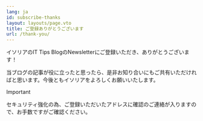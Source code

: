 ```yaml
---
lang: ja
id: subscribe-thanks
layout: layouts/page.vto
title: ご登録ありがとうございます
url: /thank-you/
---
```


イソリアのIT Tips BlogのNewsletterにご登録いただき、ありがとうございます！

当ブログの記事が役に立ったと思ったら、是非お知り合いにもご共有いただければと思います。今後ともイソリアをよろしくお願いいたします。

> [!IMPORTANT]
> セキュリティ強化の為、ご登録いただいたアドレスに確認のご連絡が入りますので、お手数ですがご確認ください。
